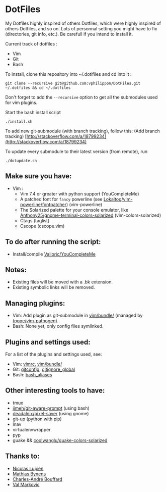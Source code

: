 DotFiles
========


My Dotfiles highly inspired of others Dotfiles, which were highly inspired of others Dotfiles, and so on.
Lots of personnal setting you might have to fix (directories, git info, etc.).
Be carefull if you intend to install it.

Current track of dotfiles :
* Vim
* Git
* Bash


To install, clone this repository into ~/.dotifiles and cd into it :

    git clone --recursive git@github.com:vphilippon/DotFiles.git ~/.dotfiles && cd ~/.dotfiles

Don't forget to add the `--recursive` option to get all the submodules used for vim plugins.

Start the bash install script

    ./install.sh


To add new git-submodule (with branch tracking), follow this: (Add branch tracking)
  [http://stackoverflow.com/a/18799234](http://stackoverflow.com/a/18799234)


To update every submodule to their latest version (from remote), run

    ./dotupdate.sh

Make sure you have:
-------------------
* Vim :
  * Vim 7.4 or greater with python support (YouCompleteMe)
  * A patched font for `fancy` powerline (see [Lokaltog/vim-powerline/fontpatcher](https://github.com/Lokaltog/vim-powerline/tree/develop/fontpatcher)) (vim-powerline)
  * The Solarized palette for your console emulator, like [Anthony25/gnome-terminal-colors-solarized](https://github.com/Anthony25/gnome-terminal-colors-solarized) (vim-colors-solarized)
  * Ctags (taglist)
  * Cscope (cscope.vim)

To do after running the script:
-------------------------------
* Install/compile [Valloric/YouCompleteMe](https://github.com/Valloric/YouCompleteMe/tree/master)

Notes:
------
* Existing files will be moved with a .bk extension.
* Existing symbolic links will be removed.

Managing plugins:
-----------------
* Vim: Add plugin as git-submodule in [vim/bundle/](./vim/bundle) (managed by [tpope/vim-pathogen](https://github.com/tpope/vim-pathogen)).
* Bash: None yet, only config files symlinked.

Plugins and settings used:
--------------------------
For a list of the plugins and settings used, see:
* Vim: [vimrc](./vimrc), [vim/bundle/](./vim/bundle)
* Git: [gitconfig](./gitconfig), [gitignore_global](./gitignore_global)
* Bash: [bash_aliases](./bash_aliases)

Other interesting tools to have:
--------------------------------
* tmux
* [jimeh/git-aware-prompt](https://github.com/jimeh/git-aware-prompt) (using bash)
* [deadalnix/pixel-saver](https://github.com/deadalnix/pixel-saver) (using gnome)
* git-up (python with pip)
* lnav
* virtualenvwrapper
* pyp
* guake && [coolwanglu/guake-colors-solarized](https://github.com/coolwanglu/guake-colors-solarized)

## Thanks to:

* [Nicolas Lupien](https://github.com/niclupien)
* [Mathias Bynens](https://github.com/mathiasbynens)
* [Charles-André Bouffard](https://github.com/cabouffard)
* [Val Markovic](https://github.com/Valloric)
